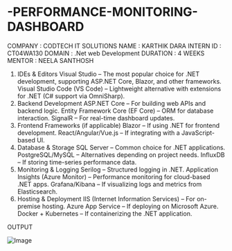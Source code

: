 # -PERFORMANCE-MONITORING-DASHBOARD
COMPANY : CODTECH IT SOLUTIONS 
NAME : KARTHIK DARA
INTERN ID : CT04WA130
DOMAIN : .Net web Development
DURATION : 4 WEEKS
MENTOR : NEELA SANTHOSH


1. IDEs & Editors
Visual Studio – The most popular choice for .NET development, supporting ASP.NET Core, Blazor, and other frameworks.
Visual Studio Code (VS Code) – Lightweight alternative with extensions for .NET (C# support via OmniSharp).
2. Backend Development
ASP.NET Core – For building web APIs and backend logic.
Entity Framework Core (EF Core) – ORM for database interaction.
SignalR – For real-time dashboard updates.
3. Frontend Frameworks (if applicable)
Blazor – If using .NET for frontend development.
React/Angular/Vue.js – If integrating with a JavaScript-based UI.
4. Database & Storage
SQL Server – Common choice for .NET applications.
PostgreSQL/MySQL – Alternatives depending on project needs.
InfluxDB – If storing time-series performance data.
5. Monitoring & Logging
Serilog – Structured logging in .NET.
Application Insights (Azure Monitor) – Performance monitoring for cloud-based .NET apps.
Grafana/Kibana – If visualizing logs and metrics from Elasticsearch.
6. Hosting & Deployment
IIS (Internet Information Services) – For on-premise hosting.
Azure App Service – If deploying on Microsoft Azure.
Docker + Kubernetes – If containerizing the .NET application.

OUTPUT

![Image](https://github.com/user-attachments/assets/cc214ba0-55c9-4247-9895-ed68ca40e34e)
